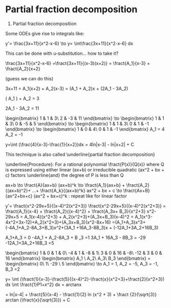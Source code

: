 # Partial fraction decomposition
1. Partial fraction decomposition

Some ODEs give rise to integrals like:

y'= \frac{3x+11}{x^2-x-6}  \to y= \int\frac{3x+11}{x^2-x-6} dx

This can be done with u-substitution... how to take it?

\frac{3x+11}{x^2-x-6} =\fract{3x+11}{(x-3)(x+2)} = \fract{A_1}{x-3} + \fract{A_2}{x+2}

 (guess we can do this)

3x+11 = A_1(x+2) + A_2(x-3)
      = (A_1 + A_2)x + (2A_1 - 3A_2)

\( A_1 \) + A_2 = 3

2A_1 - 3A_2 = 11

\begin{bmatrix} 1 & 1 & 3\\ 2 & -3 & 11 \end{bmatrix} \to \begin{bmatrix} 1 & 1 & 3\\ 0 & -5 & 5 \end{bmatrix} \to \begin{bmatrix} 1 & 1 & 3\\ 0 & 1 & -1 \end{bmatrix} \to \begin{bmatrix} 1 & 0 & 4\\ 0 & 1 & -1 \end{bmatrix}
A_1 = 4  A_2 = -1

y=\int (\frac{4}{x-3}-\frac{1}{x+2})dx = 4ln|x-3| - ln|x+2| + C

This technique is also called \underline{partial fraction decomposition}

\underline{Procedure}: For a rational polynomial  \fract{P(x)}{Q(x)} where Q is expressed using either linear (ax+b) or irreducible quadratic (ax^2 + bx + c) factors \underline{and} the degree of P is less than Q 

ax+b \to \fract{A}{ax+b}
(ax+b)^k \to \fract{A_1}{ax+b} + \fract{A_2}{(ax+b)^2}+ ...+ \fract{A_k}{(ax+b)^k}
ax^2 + bx + c \to \fract{Ax+B}{ax^2+bx+c}
(ax^2 + bx+c)^k : repeat like for linear factor

y'= \fract{x^2-29x+5}{(x-4)^2(x^2+3)}
\fract{x^2-29x+5}{(x-4)^2(x^2+3)} = \fract{A_1}{x-4} + \fract{A_2}{(x-4)^2} + \fract{A_3x+ B_3}{x^2+3}
x^2-29x+5 = A_1(x-4)(x^2+3) + A_2(x^2+3)+(A_3x+B_3)(x-4)^2
          = A_1(x^3-4x^2+3x-12)+A_2(x^2+3)+(A_3x+B_3)(x^2-8x+16)
          =(A_1+A_3)x^3+(-4A_1+A_2-8A_3+B_3)x^2+(3A_1 +16A_3-8B_3)x + (-12A_1+3A_2+16B_3)

A_1+A_3 = 0
-4A_1 + A_2-8A_3 + B _3 =1
3A_1 + 16A_3 - 8B_3 = -29
-12A_1+3A_2+16B_3 =5 

\begin{bmatrix} 1 & 0 & 1 & 0\\ -4 & 1 & -8 & 1\\ 3 & 0 & 16 & -8\\ -12 & 3 & 0 & 16 \end{bmatrix} \begin{bmatrix} A_1 \\ A_2\\ A_3\\ B_3 \end{bmatrix} = \begin{bmatrix} 0\\ 1\\ -29 \\ 5 \end{bmatrix} \to A_1 = 1, A_2 = -5, A_3 = -1, B_3 =2


 y= \int (\fract{1}{x-3}-\fract{5}{(x-4)^2}-\fract{x}{x^2+3}+\fract{2}{x^2+3}) dx
                                \int \fract{1}P1+x^2} dx = arctanx

= ln|x-4| + \fract{5}{x-4} - \fract{1}{2} ln (x^2 + 3) + \fract {2}{\sqrt{3}} arctan (\fract{x}{\sqrt{3}}) + C 




